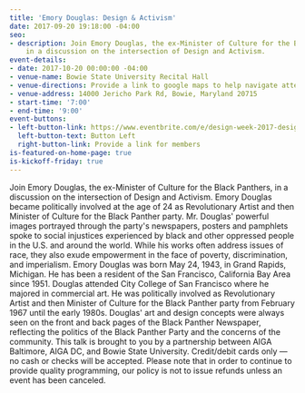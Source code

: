 ```yaml
---
title: 'Emory Douglas: Design & Activism'
date: 2017-09-20 19:18:00 -04:00
seo:
- description: Join Emory Douglas, the ex-Minister of Culture for the Black Panthers,
    in a discussion on the intersection of Design and Activism.
event-details:
- date: 2017-10-20 00:00:00 -04:00
- venue-name: Bowie State University Recital Hall
- venue-directions: Provide a link to google maps to help navigate attendees.
- venue-address: 14000 Jericho Park Rd, Bowie, Maryland 20715
- start-time: '7:00'
- end-time: '9:00'
event-buttons:
- left-button-link: https://www.eventbrite.com/e/design-week-2017-design-activism-tickets-37625220046?aff=efbevent
  left-button-text: Button Left
  right-button-link: Provide a link for members
is-featured-on-home-page: true
is-kickoff-friday: true
---
```


Join Emory Douglas, the ex-Minister of Culture for the Black Panthers, in a discussion on the intersection of Design and Activism.
Emory Douglas became politically involved at the age of 24 as Revolutionary Artist and then Minister of Culture for the Black Panther party. Mr. Douglas' powerful images portrayed through the party's newspapers, posters and pamphlets spoke to social injustices experienced by black and other oppressed people in the U.S. and around the world. While his works often address issues of race, they also exude empowerment in the face of poverty, discrimination, and imperialism.
Emory Douglas was born May 24, 1943, in Grand Rapids, Michigan. He has been a resident of the San Francisco, California Bay Area since 1951. Douglas attended City College of San Francisco where he majored in commercial art. He was politically involved as Revolutionary Artist and then Minister of Culture for the Black Panther party from February 1967 until the early 1980s. Douglas' art and design concepts were always seen on the front and back pages of the Black Panther Newspaper, reflecting the politics of the Black Panther Party and the concerns of the community.
This talk is brought to you by a partnership between AIGA Baltimore, AIGA DC, and Bowie State University. 
Credit/debit cards only — no cash or checks will be accepted. Please note that in order to continue to provide quality programming, our policy is not to issue refunds unless an event has been canceled.